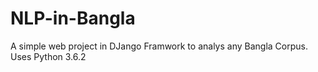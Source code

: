 # NLP-in-Bangla
A simple web project in DJango Framwork to analys any Bangla Corpus. Uses Python 3.6.2
